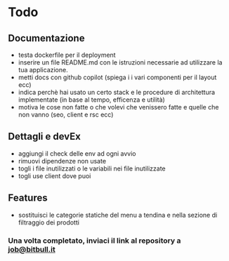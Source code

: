 # Todo

## Documentazione

-   testa dockerfile per il deployment
-   inserire un file README.md con le istruzioni necessarie ad utilizzare la tua applicazione.
-   metti docs con github copilot (spiega i i vari componenti per il layout ecc)
-   indica perchè hai usato un certo stack e le procedure di architettura implementate (in base al tempo, efficenza e utilità)
-   motiva le cose non fatte o che volevi che venissero fatte e quelle che non vanno (seo, client e rsc ecc)

## Dettagli e devEx

-   aggiungi il check delle env ad ogni avvio
-   rimuovi dipendenze non usate
-   togli i file inutilizzati o le variabili nei file inutilizzate
-   togli use client dove puoi

## Features

-   sostituisci le categorie statiche del menu a tendina e nella sezione di filtraggio dei prodotti

### Una volta completato, inviaci il link al repository a job@bitbull.it
